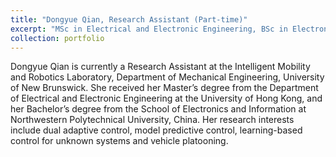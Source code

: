 ```yaml
---
title: "Dongyue Qian, Research Assistant (Part-time)"
excerpt: "MSc in Electrical and Electronic Engineering, BSc in Electronics and Information <br/><br/>"
collection: portfolio
---
```


Dongyue Qian is currently a Research Assistant at the Intelligent Mobility and Robotics Laboratory, Department of Mechanical Engineering, University of New Brunswick. She received her Master’s degree from the Department of Electrical and Electronic Engineering at the University of Hong Kong, and her Bachelor’s degree from the School of Electronics and Information at Northwestern Polytechnical University, China. Her research interests include dual adaptive control, model predictive control, learning-based control for unknown systems and vehicle platooning.
